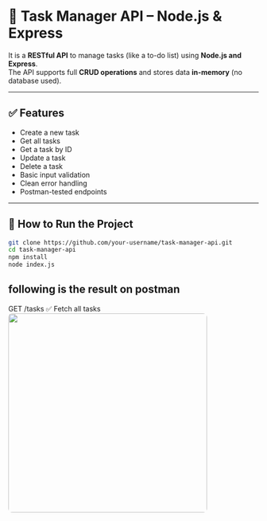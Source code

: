 # 📝 Task Manager API – Node.js & Express


It is a **RESTful API** to manage tasks (like a to-do list) using **Node.js and Express**.  
The API supports full **CRUD operations** and stores data **in-memory** (no database used).

---

## ✅ Features

- Create a new task
- Get all tasks
- Get a task by ID
- Update a task
- Delete a task
- Basic input validation
- Clean error handling
- Postman-tested endpoints

  

---

## 🚀 How to Run the Project

```bash
git clone https://github.com/your-username/task-manager-api.git
cd task-manager-api
npm install
node index.js


```


## following is the result on postman
GET /tasks
✅ Fetch all tasks
<img src="https://raw.githubusercontent.com/sdmukhtar7709/task-manager-api/main/ss/get-tasks.png" style="width: 400px; border-radius: 8px;" />











